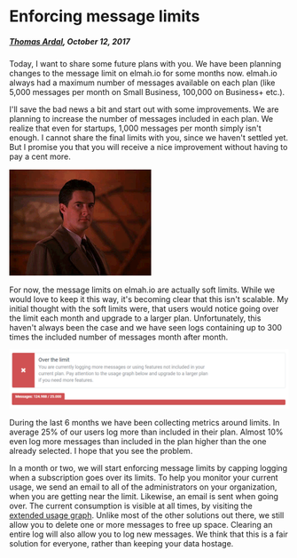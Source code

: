 # Enforcing message limits

##### [Thomas Ardal](http://elmah.io/about/), October 12, 2017

Today, I want to share some future plans with you. We have been planning changes to the message limit on elmah.io for some months now. elmah.io always had a maximum number of messages available on each plan (like 5,000 messages per month on Small Business, 100,000 on Business+ etc.).

I'll save the bad news a bit and start out with some improvements. We are planning to increase the number of messages included in each plan. We realize that even for startups, 1,000 messages per month simply isn't enough. I cannot share the final limits with you, since we haven't settled yet. But I promise you that you will receive a nice improvement without having to pay a cent more.

![Additional features at the same rate](images/dale-cooper.gif)

For now, the message limits on elmah.io are actually soft limits. While we would love to keep it this way, it's becoming clear that this isn't scalable. My initial thought with the soft limits were, that users would notice going over the limit each month and upgrade to a larger plan. Unfortunately, this haven't always been the case and we have seen logs containing up to 300 times the included number of messages month after month.

![Going over the limit](images/going-over-the-limit.png)

During the last 6 months we have been collecting metrics around limits. In average 25% of our users log more than included in their plan. Almost 10% even log more messages than included in the plan higher than the one already selected. I hope that you see the problem.

In a month or two, we will start enforcing message limits by capping logging when a subscription goes over its limits. To help you monitor your current usage, we send an email to all of the administrators on your organization, when you are getting near the limit. Likewise, an email is sent when going over. The current consumption is visible at all times, by visiting the [extended usage graph](https://blog.elmah.io/extending-the-usage-graph/). Unlike most of the other solutions out there, we still allow you to delete one or more messages to free up space. Clearing an entire log will also allow you to log new messages. We think that this is a fair solution for everyone, rather than keeping your data hostage.